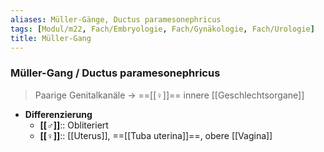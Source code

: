 ```yaml
---
aliases: Müller-Gänge, Ductus paramesonephricus
tags: [Modul/m22, Fach/Embryologie, Fach/Gynäkologie, Fach/Urologie]
title: Müller-Gang
---
```

### Müller-Gang / Ductus paramesonephricus
> Paarige Genitalkanäle → ==[[♀]]== innere [[Geschlechtsorgane]]
- **Differenzierung**
	- **[[♂]]**:: Obliteriert
	- **[[♀]]**:: [[Uterus]], ==[[Tuba uterina]]==, obere [[Vagina]]